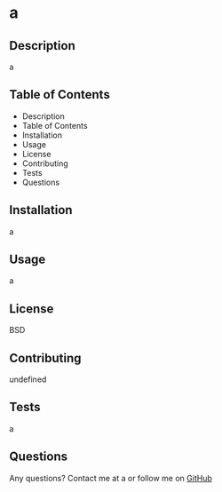 # a
## Description
a
## Table of Contents
* Description
* Table of Contents
* Installation
* Usage
* License
* Contributing
* Tests
* Questions
## Installation
a
## Usage
a
## License
BSD
## Contributing
undefined
## Tests
a
## Questions
Any questions? Contact me at a or follow me on [GitHub](https://github.com/melty100)
